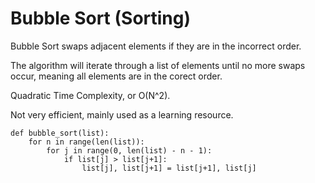 # Bubble Sort (Sorting)

Bubble Sort swaps adjacent elements if they are in the incorrect order.

The algorithm will iterate through a list of elements until no more swaps occur, meaning all elements are in the corect order.

Quadratic Time Complexity, or O(N^2).

Not very efficient, mainly used as a learning resource.

```
def bubble_sort(list):
    for n in range(len(list)):
        for j in range(0, len(list) - n - 1):
            if list[j] > list[j+1]:
                list[j], list[j+1] = list[j+1], list[j]
```
